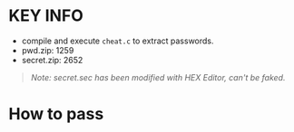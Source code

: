 # KEY INFO

- compile and execute `cheat.c` to extract passwords.
- pwd.zip: 1259
- secret.zip: 2652

> _Note: secret.sec has been modified with HEX Editor, can't be faked._


# How to pass
